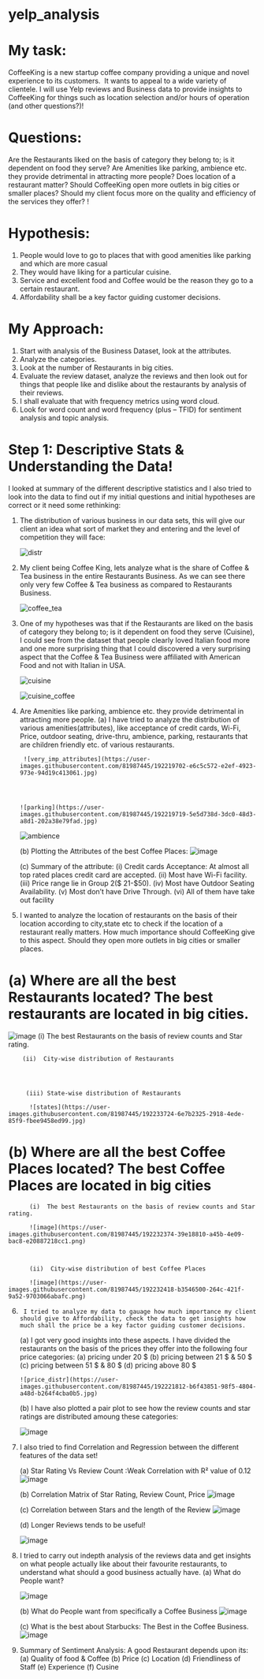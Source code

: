 # yelp_analysis
# My task:

CoffeeKing is a new startup coffee company providing a unique and novel experience to its customers.  
It wants to appeal to a wide variety of clientele. 
I will use Yelp reviews and Business data to provide insights to CoffeeKing for things such as location selection and/or hours of operation (and other questions?)!

# Questions:
Are the Restaurants liked on the basis of category they belong to; is it dependent on food they serve?
Are Amenities like parking, ambience etc. they provide detrimental in attracting more people? 
Does location of a restaurant matter? Should CoffeeKing open more outlets in big cities or smaller places?
Should my client focus more on the quality and efficiency of the services they offer?
!



# Hypothesis:
1.	People would love to go to places that with good amenities like parking and which are more casual
2.	They would have liking for a particular cuisine.
3.	 Service and excellent food and Coffee would be the reason they go to a certain restaurant.
4.	Affordability shall be a key factor guiding customer decisions.

# My Approach:
1.  Start with analysis of the Business Dataset, look at the attributes.
2.  Analyze the categories.
3.  Look at the number of Restaurants in big cities.
4.  Evaluate the review dataset, analyze the reviews and then look out for things that people like and dislike about the restaurants by analysis of their reviews.
5.  I shall evaluate that with frequency metrics using word cloud.
6.  Look for word count and word frequency (plus – TFID) for sentiment analysis and topic analysis.


# Step 1: Descriptive Stats & Understanding the Data!

I looked at summary of the different descriptive statistics and I also tried to look into the data to find out if my 
initial questions and initial hypotheses are correct or it need some rethinking:

1.	The distribution of various business in our data sets, this will give our client an idea what sort of market they 
and entering and the level of competition they will face: 





      ![distr](https://user-images.githubusercontent.com/81987445/192219489-51985449-49e9-4470-9675-102e42de63d5.jpg)


2.	My client being Coffee King, lets analyze what is the share of Coffee & Tea business in the entire Restaurants Business. As we can see there only very few Coffee & Tea business as compared to Restaurants Business.

     ![coffee_tea](https://user-images.githubusercontent.com/81987445/192219582-6029d4a0-c16b-4282-8bf2-6ce66cdef057.jpg)

 
3.	One of my hypotheses was that if the Restaurants are liked on the basis of category they belong to; is it dependent on food they serve (Cuisine), I could see from the dataset that people clearly loved Italian food more and one more surprising thing that I could discovered a very surprising aspect that the Coffee & Tea Business were affiliated with American Food and not with Italian in USA.

    ![cuisine](https://user-images.githubusercontent.com/81987445/192219649-31be693e-e2f4-4f27-8812-bc56bb88a564.jpg)

    ![cuisine_coffee](https://user-images.githubusercontent.com/81987445/192219665-0232c8de-d128-4d41-a6be-3684b53e9d41.jpg)

4.	Are Amenities like parking, ambience etc. they provide detrimental in attracting more people. 
      (a) I have tried to analyze the distribution of various amenities(attributes), like acceptance of credit cards, Wi-Fi, Price, outdoor seating, drive-thru, ambience,            parking, restaurants that are children friendly etc. of various restaurants.





         ![very_imp_attributes](https://user-images.githubusercontent.com/81987445/192219702-e6c5c572-e2ef-4923-973e-94d19c413061.jpg)


 

        ![parking](https://user-images.githubusercontent.com/81987445/192219719-5e5d738d-3dc0-48d3-a8d1-202a38e79fad.jpg)

 

       ![ambience](https://user-images.githubusercontent.com/81987445/192219772-319388ee-078d-46d2-8128-320a0e31b4ab.jpg)
 
 
     (b) Plotting the Attributes of the best Coffee Places:
           ![image](https://user-images.githubusercontent.com/81987445/192226655-f753f6cc-4b91-4f76-94dc-7580fd7467e5.png)
           
     (c) Summary of the attribute:
         (i) Credit cards Acceptance: At almost all top rated places credit card are accepted.
         (ii) Most have Wi-Fi facility.
         (iii) Price range lie in Group 2($ 21-$50).
         (iv) Most have Outdoor Seating Availability.
         (v) Most don’t have Drive Through.
         (vi) All of them have take out facility
   
5.	I wanted to analyze the location of restaurants on the basis of their location according to city,state etc to check if the location of a restaurant really matters. How much importance should CoffeeKing give to this aspect. Should they open more outlets in big cities or smaller places.
   # (a)  Where are all the best Restaurants located? The best restaurants are located in big cities.
   
   ![image](https://user-images.githubusercontent.com/81987445/192237051-975623cc-2dfb-45da-8a4b-d5a78a705d39.png)
         (i)  The best Restaurants on the basis of review counts and Star rating.
         
          


        
        (ii)  City-wise distribution of Restaurants
         
         

         
         (iii) State-wise distribution of Restaurants
         
          ![states](https://user-images.githubusercontent.com/81987445/192233724-6e7b2325-2918-4ede-85f9-fbee9458ed99.jpg)

   # (b)  Where are all the best Coffee Places located?   The best Coffee Places are located in big cities
          (i)  The best Restaurants on the basis of review counts and Star rating.
          
          ![image](https://user-images.githubusercontent.com/81987445/192232374-39e18810-a45b-4e09-bac8-e20887218cc1.png)

   
   
          (ii)  City-wise distribution of best Coffee Places
          
          ![image](https://user-images.githubusercontent.com/81987445/192232418-b3546500-264c-421f-9a52-9703066abafc.png)



  

6.  	I tried to analyze my data to gauage how much importance my client should give to Affordability, check the data to get insights how much shall the price be a key factor guiding customer decisions. 
      (a)   I got very good insights into these aspects. I have divided the restaurants on the basis of the prices they offer into the following four price categories:
      (a) pricing under 20 $ 
      (b) pricing between 21 $  & 50 $
      (c) pricing between 51 $  & 80 $
      (d) pricing above 80 $
 
       ![price_distr](https://user-images.githubusercontent.com/81987445/192221812-b6f43851-98f5-4804-a48d-b264f4cba0b5.jpg)
  
      (b)   I have also plotted a pair plot to see how the review counts and star ratings are distributed amoung these categories: 
  
      ![image](https://user-images.githubusercontent.com/81987445/192223533-aabd15aa-8f78-4a05-90b2-2e8f8edca046.png)
  
7. I also tried to find Correlation and Regression between the different features of the data set!

      (a) Star Rating Vs Review Count :Weak Correlation with R² value of 0.12
      ![image](https://user-images.githubusercontent.com/81987445/192227489-2289f27f-7862-48e1-a1c4-b17e3c5b7bcb.png)

  
      (b) Correlation Matrix of Star Rating, Review Count, Price
      ![image](https://user-images.githubusercontent.com/81987445/192227553-ed42327c-4bed-4076-8abf-80dfdecc9efb.png)
  
      (c) Correlation between Stars and the length of the Review
      ![image](https://user-images.githubusercontent.com/81987445/192224287-4f0041bb-b507-4455-aec6-0a34bf28c0c6.png)
  
      (d) Longer Reviews tends to be useful!
  
      ![image](https://user-images.githubusercontent.com/81987445/192224353-254bb141-8c4e-4eff-a048-bad5b2bcb7fc.png)
  
  
8. I tried to carry out indepth analysis of the reviews data and get insights on what people actually like about their favourite restaurants, 
to understand what should a good business actually have.
      (a) What do People want?

      ![image](https://user-images.githubusercontent.com/81987445/192224853-22a0fc86-329d-46d6-8fd1-60e8db59e482.png)
    
      (b) What do People want from specifically a Coffee Business
      ![image](https://user-images.githubusercontent.com/81987445/192225025-3e0b699e-2a65-4874-ad1d-92adce7812ec.png)
    
      (c) What is the best about Starbucks: The Best in the Coffee Business.
      ![image](https://user-images.githubusercontent.com/81987445/192225177-cd76bcbd-e207-41dc-9af4-21a5b9ad768f.png)
    
    
9. Summary of Sentiment Analysis:
    A good Restaurant depends upon its:
    (a) Quality of food & Coffee
    (b) Price
    (c) Location
    (d) Friendliness of Staff
    (e) Experience
    (f) Cusine
   
